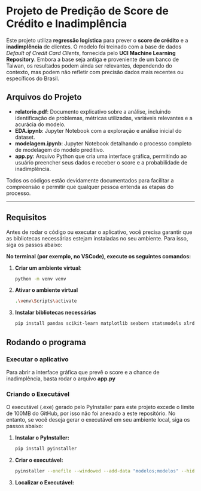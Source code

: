 # Projeto de Predição de Score de Crédito e Inadimplência

Este projeto utiliza **regressão logística** para prever o **score de crédito** e a **inadimplência** de clientes. O modelo foi treinado com a base de dados *Default of Credit Card Clients*, fornecida pelo **UCI Machine Learning Repository**. Embora a base seja antiga e proveniente de um banco de Taiwan, os resultados podem ainda ser relevantes, dependendo do contexto, mas podem não refletir com precisão dados mais recentes ou específicos do Brasil.

## Arquivos do Projeto

- **relatorio.pdf**: Documento explicativo sobre a análise, incluindo identificação de problemas, métricas utilizadas, variáveis relevantes e a acurácia do modelo.
- **EDA.ipynb**: Jupyter Notebook com a exploração e análise inicial do dataset.
- **modelagem.ipynb**: Jupyter Notebook detalhando o processo completo de modelagem do modelo preditivo.
- **app.py**: Arquivo Python que cria uma interface gráfica, permitindo ao usuário preencher seus dados e receber o score e a probabilidade de inadimplência.

Todos os códigos estão devidamente documentados para facilitar a compreensão e permitir que qualquer pessoa entenda as etapas do processo.

---

## Requisitos

Antes de rodar o código ou executar o aplicativo, você precisa garantir que as bibliotecas necessárias estejam instaladas no seu ambiente. Para isso, siga os passos abaixo:

**No terminal (por exemplo, no VSCode), execute os seguintes comandos:**

1. **Criar um ambiente virtual**:
   
   ```bash
   python -m venv venv

2. **Ativar o ambiente virtual**

   ```bash
   .\venv\Scripts\activate

3. **Instalar bibliotecas necessárias**

   ```bash
   pip install pandas scikit-learn matplotlib seaborn statsmodels xlrd

## Rodando o programa

### Executar o aplicativo

Para abrir a interface gráfica que prevê o score e a chance de inadimplência, basta rodar o arquivo **app.py**

### Criando o Executável

O executável (.exe) gerado pelo PyInstaller para este projeto excede o limite de 100MB do GitHub, por isso não foi anexado a este repositório. No entanto, se você deseja gerar o executável em seu ambiente local, siga os passos abaixo:

1. **Instalar o PyInstaller:**

   ```bash
   pip install pyinstaller

2. **Criar o executável:**

   ```bash
   pyinstaller --onefile --windowed --add-data "modelos;modelos" --hidden-import sklearn app.py

3. **Localizar o Executável:**

   
